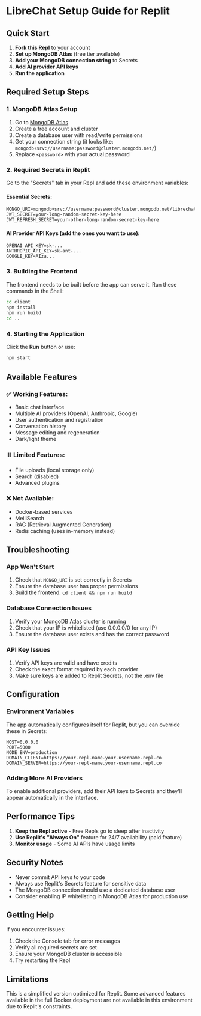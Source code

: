 
# LibreChat Setup Guide for Replit

## Quick Start

1. **Fork this Repl** to your account
2. **Set up MongoDB Atlas** (free tier available)
3. **Add your MongoDB connection string** to Secrets
4. **Add AI provider API keys**
5. **Run the application**

## Required Setup Steps

### 1. MongoDB Atlas Setup

1. Go to [MongoDB Atlas](https://www.mongodb.com/atlas)
2. Create a free account and cluster
3. Create a database user with read/write permissions
4. Get your connection string (it looks like: `mongodb+srv://username:password@cluster.mongodb.net/`)
5. Replace `<password>` with your actual password

### 2. Required Secrets in Replit

Go to the "Secrets" tab in your Repl and add these environment variables:

#### Essential Secrets:
```
MONGO_URI=mongodb+srv://username:password@cluster.mongodb.net/librechat
JWT_SECRET=your-long-random-secret-key-here
JWT_REFRESH_SECRET=your-other-long-random-secret-key-here
```

#### AI Provider API Keys (add the ones you want to use):
```
OPENAI_API_KEY=sk-...
ANTHROPIC_API_KEY=sk-ant-...
GOOGLE_KEY=AIza...
```

### 3. Building the Frontend

The frontend needs to be built before the app can serve it. Run these commands in the Shell:

```bash
cd client
npm install
npm run build
cd ..
```

### 4. Starting the Application

Click the **Run** button or use:
```bash
npm start
```

## Available Features

### ✅ Working Features:
- Basic chat interface
- Multiple AI providers (OpenAI, Anthropic, Google)
- User authentication and registration
- Conversation history
- Message editing and regeneration
- Dark/light theme

### ⏸️ Limited Features:
- File uploads (local storage only)
- Search (disabled)
- Advanced plugins

### ❌ Not Available:
- Docker-based services
- MeiliSearch
- RAG (Retrieval Augmented Generation)
- Redis caching (uses in-memory instead)

## Troubleshooting

### App Won't Start
1. Check that `MONGO_URI` is set correctly in Secrets
2. Ensure the database user has proper permissions
3. Build the frontend: `cd client && npm run build`

### Database Connection Issues
1. Verify your MongoDB Atlas cluster is running
2. Check that your IP is whitelisted (use 0.0.0.0/0 for any IP)
3. Ensure the database user exists and has the correct password

### API Key Issues
1. Verify API keys are valid and have credits
2. Check the exact format required by each provider
3. Make sure keys are added to Replit Secrets, not the .env file

## Configuration

### Environment Variables

The app automatically configures itself for Replit, but you can override these in Secrets:

```
HOST=0.0.0.0
PORT=5000
NODE_ENV=production
DOMAIN_CLIENT=https://your-repl-name.your-username.repl.co
DOMAIN_SERVER=https://your-repl-name.your-username.repl.co
```

### Adding More AI Providers

To enable additional providers, add their API keys to Secrets and they'll appear automatically in the interface.

## Performance Tips

1. **Keep the Repl active** - Free Repls go to sleep after inactivity
2. **Use Replit's "Always On"** feature for 24/7 availability (paid feature)
3. **Monitor usage** - Some AI APIs have usage limits

## Security Notes

- Never commit API keys to your code
- Always use Replit's Secrets feature for sensitive data
- The MongoDB connection should use a dedicated database user
- Consider enabling IP whitelisting in MongoDB Atlas for production use

## Getting Help

If you encounter issues:

1. Check the Console tab for error messages
2. Verify all required secrets are set
3. Ensure your MongoDB cluster is accessible
4. Try restarting the Repl

## Limitations

This is a simplified version optimized for Replit. Some advanced features available in the full Docker deployment are not available in this environment due to Replit's constraints.
